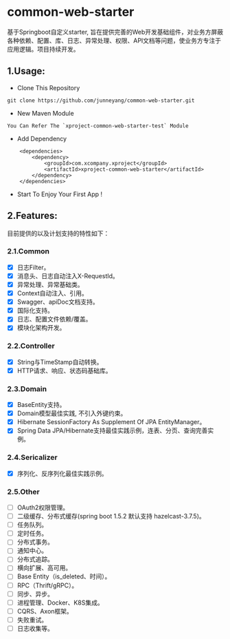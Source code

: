 # common-web-starter
基于Springboot自定义starter, 旨在提供完善的Web开发基础组件，对业务方屏蔽各种依赖、配置、库、日志、异常处理、权限、API文档等问题，使业务方专注于应用逻辑。项目持续开发。

## 1.Usage:    
- Clone This Repository
```
git clone https://github.com/junneyang/common-web-starter.git
```
- New Maven Module
```
You Can Refer The `xproject-common-web-starter-test` Module
```
- Add Dependency
```
	<dependencies>
		<dependency>
			<groupId>com.xcompany.xproject</groupId>
			<artifactId>xproject-common-web-starter</artifactId>
		</dependency>
	</dependencies>
```
- Start To Enjoy Your First App !

## 2.Features:    
目前提供的以及计划支持的特性如下：

### 2.1.Common
- [x] 日志Filter。
- [x] 消息头、日志自动注入X-RequestId。
- [x] 异常处理、异常基础类。
- [x] Context自动注入、引用。
- [x] Swagger、apiDoc文档支持。
- [x] 国际化支持。
- [x] 日志、配置文件依赖/覆盖。
- [x] 模块化架构开发。

### 2.2.Controller    
- [x] String与TimeStamp自动转换。
- [x] HTTP请求、响应、状态码基础库。

### 2.3.Domain    
- [x] BaseEntity支持。
- [x] Domain模型最佳实践, 不引入外键约束。
- [x] Hibernate SessionFactory As Supplement Of JPA EntityManager。
- [x] Spring Data JPA/Hibernate支持最佳实践示例，连表、分页、查询完善实例。

### 2.4.Sericalizer
- [x] 序列化、反序列化最佳实践示例。

### 2.5.Other
- [ ] OAuth2权限管理。
- [ ] 二级缓存、分布式缓存(spring boot 1.5.2 默认支持 hazelcast-3.7.5)。
- [ ] 任务队列。
- [ ] 定时任务。
- [ ] 分布式事务。
- [ ] 通知中心。
- [ ] 分布式追踪。
- [ ] 横向扩展、高可用。
- [ ] Base Entity（is_deleted、时间）。
- [ ] RPC（Thrift/gRPC）。
- [ ] 同步、异步。
- [ ] 进程管理、Docker、K8S集成。
- [ ] CQRS、Axon框架。
- [ ] 失败重试。
- [ ] 日志收集等。

[^_^]:
    ## 3.Release Notes:
    ### 1.0.0-RELEASE
    - 2.1
    - 2.2 
    - 2.3
    - 2.4



